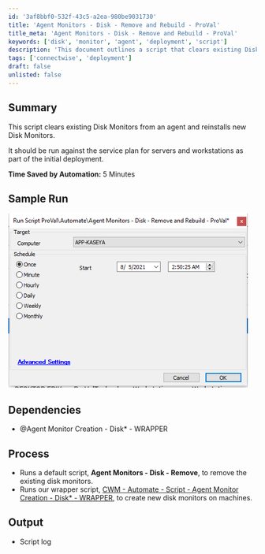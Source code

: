 ```yaml
---
id: '3af8bbf0-532f-43c5-a2ea-980be9031730'
title: 'Agent Monitors - Disk - Remove and Rebuild - ProVal'
title_meta: 'Agent Monitors - Disk - Remove and Rebuild - ProVal'
keywords: ['disk', 'monitor', 'agent', 'deployment', 'script']
description: 'This document outlines a script that clears existing Disk Monitors from an agent and reinstalls new Disk Monitors, intended for use during the initial deployment of service plans for servers and workstations. The process saves approximately 5 minutes by automating the removal and reinstallation of disk monitors.'
tags: ['connectwise', 'deployment']
draft: false
unlisted: false
---
```


## Summary

This script clears existing Disk Monitors from an agent and reinstalls new Disk Monitors.

It should be run against the service plan for servers and workstations as part of the initial deployment.

**Time Saved by Automation:** 5 Minutes

## Sample Run

![Sample Run](../../../static/img/Agent-Monitors---Disk---Remove-and-Rebuild---ProVal/image_1.png)

## Dependencies

- @Agent Monitor Creation - Disk* - WRAPPER

## Process

- Runs a default script, **Agent Monitors - Disk - Remove**, to remove the existing disk monitors.
- Runs our wrapper script, [CWM - Automate - Script - Agent Monitor Creation - Disk* - WRAPPER](<./Agent Monitor Creation - Disk - WRAPPER.md>), to create new disk monitors on machines.

## Output

- Script log



